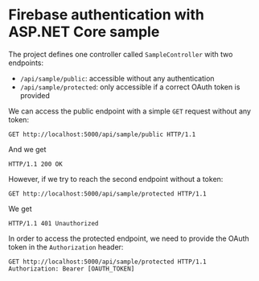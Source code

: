 # Firebase authentication with ASP.NET Core sample

The project defines one controller called `SampleController` with two endpoints:

 - `/api/sample/public`: accessible without any authentication
 - `/api/sample/protected`: only accessible if a correct OAuth token is provided

We can access the public endpoint with a simple `GET` request without any token:

```
GET http://localhost:5000/api/sample/public HTTP/1.1
```

And we get

```
HTTP/1.1 200 OK
```

However, if we try to reach the second endpoint without a token:

```
GET http://localhost:5000/api/sample/protected HTTP/1.1
```

We get

```
HTTP/1.1 401 Unauthorized
```

In order to access the protected endpoint, we need to provide the OAuth token in the `Authorization` header:

```
GET http://localhost:5000/api/sample/protected HTTP/1.1
Authorization: Bearer [OAUTH_TOKEN]
```
